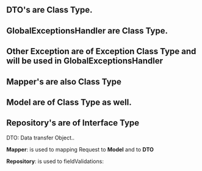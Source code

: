 ## DTO's are Class Type.

## GlobalExceptionsHandler are Class Type.

## Other Exception are of Exception Class Type and will be used in GlobalExceptionsHandler

## Mapper's are also Class Type

## Model are of Class Type as well.

## Repository's are of Interface Type

DTO: Data transfer Object..


**Mapper**: is used to mapping Request to **Model** and to **DTO**

**Repository**: is used to fieldValidations:
